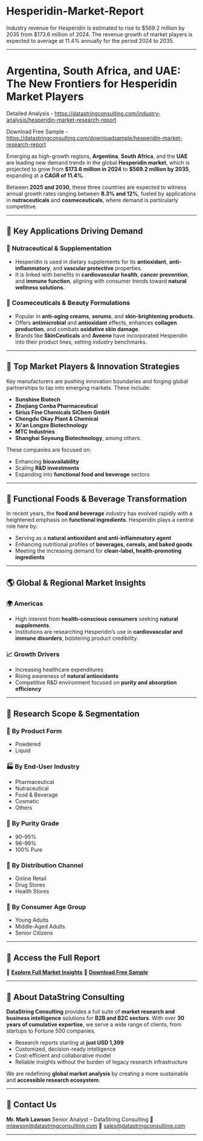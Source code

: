 # Hesperidin-Market-Report
Industry revenue for Hesperidin is estimated to rise to $569.2 million by 2035 from $173.6 million of 2024. The revenue growth of market players is expected to average at 11.4% annually for the period 2024 to 2035.

---

# **Argentina, South Africa, and UAE: The New Frontiers for Hesperidin Market Players**

Detailed Analysis - https://datastringconsulting.com/industry-analysis/hesperidin-market-research-report

Download Free Sample - https://datastringconsulting.com/downloadsample/hesperidin-market-research-report

Emerging as high-growth regions, **Argentina**, **South Africa**, and the **UAE** are leading new demand trends in the global **Hesperidin market**, which is projected to grow from **\$173.6 million in 2024** to **\$569.2 million by 2035**, expanding at a **CAGR of 11.4%**.

Between **2025 and 2030**, these three countries are expected to witness annual growth rates ranging between **8.3% and 12%**, fueled by applications in **nutraceuticals** and **cosmeceuticals**, where demand is particularly competitive.

---

## 🌿 **Key Applications Driving Demand**

### 💊 **Nutraceutical & Supplementation**

* Hesperidin is used in dietary supplements for its **antioxidant**, **anti-inflammatory**, and **vascular protective** properties.
* It is linked with benefits in **cardiovascular health**, **cancer prevention**, and **immune function**, aligning with consumer trends toward **natural wellness solutions**.

### 💅 **Cosmeceuticals & Beauty Formulations**

* Popular in **anti-aging creams**, **serums**, and **skin-brightening products**.
* Offers **antimicrobial** and **antioxidant** effects, enhances **collagen production**, and combats **oxidative skin damage**.
* Brands like **SkinCeuticals** and **Aveeno** have incorporated Hesperidin into their product lines, setting industry benchmarks.

---

## 🏢 **Top Market Players & Innovation Strategies**

Key manufacturers are pushing innovation boundaries and forging global partnerships to tap into emerging markets. These include:

* **Sunshine Biotech**
* **Zhejiang Conba Pharmaceutical**
* **Sirius Fine Chemicals SiChem GmbH**
* **Chengdu Okay Plant & Chemical**
* **Xi'an Longze Biotechnology**
* **MTC Industries**
* **Shanghai Soyoung Biotechnology**, among others.

These companies are focused on:

* Enhancing **bioavailability**
* Scaling **R\&D investments**
* Expanding into **functional food and beverage** sectors

---

## 🥗 **Functional Foods & Beverage Transformation**

In recent years, the **food and beverage** industry has evolved rapidly with a heightened emphasis on **functional ingredients**. Hesperidin plays a central role here by:

* Serving as a **natural antioxidant and anti-inflammatory agent**
* Enhancing nutritional profiles of **beverages, cereals, and baked goods**
* Meeting the increasing demand for **clean-label, health-promoting ingredients**

---

## 🌎 **Global & Regional Market Insights**

### 🌍 **Americas**

* High interest from **health-conscious consumers** seeking **natural supplements**.
* Institutions are researching Hesperidin’s use in **cardiovascular and immune disorders**, bolstering product credibility.

### 📈 **Growth Drivers**

* Increasing healthcare expenditures
* Rising awareness of **natural antioxidants**
* Competitive R\&D environment focused on **purity and absorption efficiency**

---

## 🔬 **Research Scope & Segmentation**

### 🧪 **By Product Form**

* Powdered
* Liquid

### 🏭 **By End-User Industry**

* Pharmaceutical
* Nutraceutical
* Food & Beverage
* Cosmetic
* Others

### 🧼 **By Purity Grade**

* 90–95%
* 96–99%
* 100% Pure

### 🛒 **By Distribution Channel**

* Online Retail
* Drug Stores
* Health Stores

### 👥 **By Consumer Age Group**

* Young Adults
* Middle-Aged Adults
* Senior Citizens

---

## 📘 **Access the Full Report**

🔗 [**Explore Full Market Insights**](https://datastringconsulting.com/industry-analysis/hesperidin-market-research-report)
📄 [**Download Free Sample**](https://datastringconsulting.com/downloadsample/hesperidin-market-research-report)

---

## 🧠 **About DataString Consulting**

**DataString Consulting** provides a full suite of **market research and business intelligence** solutions for **B2B and B2C sectors**. With over **30 years of cumulative expertise**, we serve a wide range of clients, from startups to Fortune 500 companies.

* Research reports starting at **just USD 1,399**
* Customized, decision-ready intelligence
* Cost-efficient and collaborative model
* Reliable insights without the burden of legacy research infrastructure

We are redefining **global market analysis** by creating a more sustainable and **accessible research ecosystem**.

---

## 📩 **Contact Us**

**Mr. Mark Lawson**
Senior Analyst – DataString Consulting
📧 [mlawson@datastringconsulting.com](mailto:mlawson@datastringconsulting.com)
📧 [sales@datastringconsulting.com](mailto:sales@datastringconsulting.com)

---
